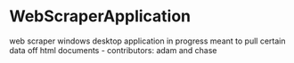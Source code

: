 # WebScraperApplication
web scraper windows desktop application in progress meant to pull certain data off html documents - contributors: adam and chase
